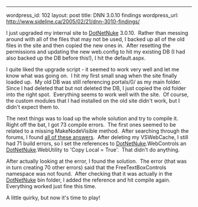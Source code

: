 --- 
wordpress_id: 102
layout: post
title: DNN 3.0.10 findings
wordpress_url: http://www.sideline.ca/2005/02/21/dnn-3010-findings/

<p>I just upgraded my internal site to <a title="" href="http://www.dotnetnuke.com">DotNetNuke</a> 3.0.10.  Rather than messing around with all of the files that may not be used, I backed up all of the old files in the site and then copied the new ones in.  After resetting the permissions and updating the new web.config to hit my existing DB (I had also backed up the DB before this!), I hit the default.aspx.</p>
<p>I quite liked the upgrade script - it seemed to work very well and let me know what was going on.  I hit my first small snag when the site finally loaded up.  My old DB was still referencing portals/0/ as my main folder.  Since I had deleted that but not deleted the DB, I just copied the old folder into the right spot.  Everything seems to work well with the site.  Of course, the custom modules that I had installed on the old site didn't work, but I didn't expect them to.</p>
<p>The next things was to load up the whole solution and try to compile it.  Right off the bat, I got 73 compile errors.  The first ones seemed to be related to a missing MakeNodeVisible method.  After searching through the forums, I found <a href="http://www.asp.net/Forums/Search/default.aspx'tabindex=1&amp;amp;searchText=makenodevisible">all of these answers</a>.  After deleting my VSWebCache, I still had 71 build errors, so I set the references to <a title="" href="http://www.dotnetnuke.com">DotNetNuke</a>.WebControls an <a title="" href="http://www.dotnetnuke.com">DotNetNuke</a>.WebUtility to 'Copy Local = True'.  That didn't do anything.</p>
<p>After actually looking at the error, I found the solution.  The error (that was in turn creating 70 other errors) said that the FreeTextBoxControls namespace was not found.  After checking that it was actually in the <a title="" href="http://www.dotnetnuke.com">DotNetNuke</a> bin folder, I added the reference and hit compile again.  Everything worked just fine this time.</p>
<p>A little quirky, but now it's time to play!</p>

